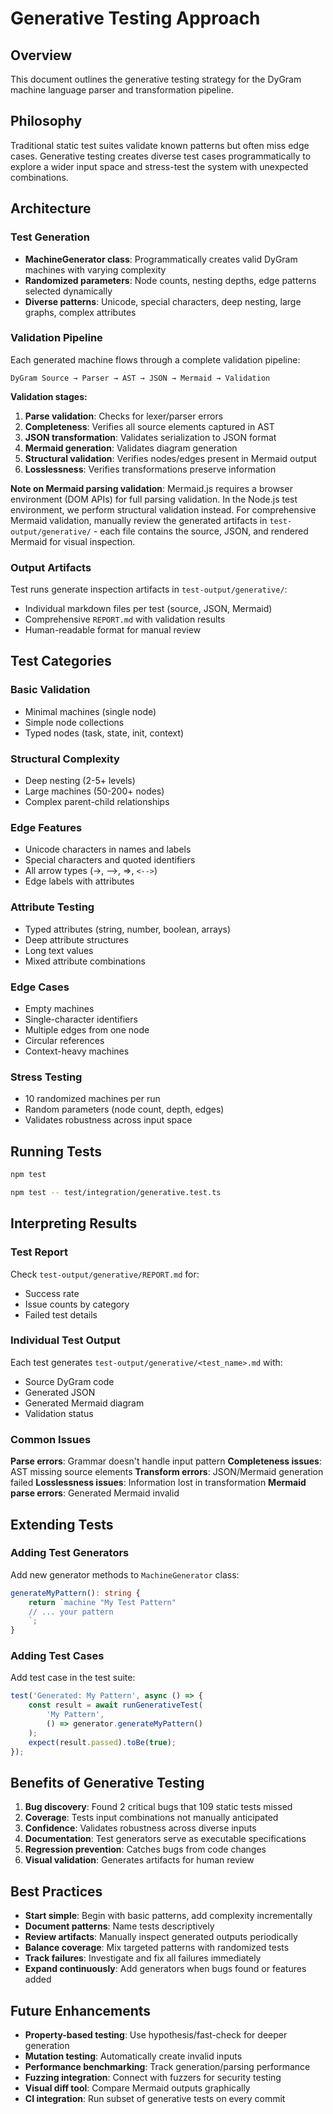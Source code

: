 # Generative Testing Approach

## Overview

This document outlines the generative testing strategy for the DyGram machine language parser and transformation pipeline.

## Philosophy

Traditional static test suites validate known patterns but often miss edge cases. Generative testing creates diverse test cases programmatically to explore a wider input space and stress-test the system with unexpected combinations.

## Architecture

### Test Generation
- **MachineGenerator class**: Programmatically creates valid DyGram machines with varying complexity
- **Randomized parameters**: Node counts, nesting depths, edge patterns selected dynamically
- **Diverse patterns**: Unicode, special characters, deep nesting, large graphs, complex attributes

### Validation Pipeline

Each generated machine flows through a complete validation pipeline:

```
DyGram Source → Parser → AST → JSON → Mermaid → Validation
```

**Validation stages:**

1. **Parse validation**: Checks for lexer/parser errors
2. **Completeness**: Verifies all source elements captured in AST
3. **JSON transformation**: Validates serialization to JSON format
4. **Mermaid generation**: Validates diagram generation
5. **Structural validation**: Verifies nodes/edges present in Mermaid output
6. **Losslessness**: Verifies transformations preserve information

**Note on Mermaid parsing validation**: Mermaid.js requires a browser environment (DOM APIs) for full parsing validation. In the Node.js test environment, we perform structural validation instead. For comprehensive Mermaid validation, manually review the generated artifacts in `test-output/generative/` - each file contains the source, JSON, and rendered Mermaid for visual inspection.

### Output Artifacts

Test runs generate inspection artifacts in `test-output/generative/`:
- Individual markdown files per test (source, JSON, Mermaid)
- Comprehensive `REPORT.md` with validation results
- Human-readable format for manual review

## Test Categories

### Basic Validation
- Minimal machines (single node)
- Simple node collections
- Typed nodes (task, state, init, context)

### Structural Complexity
- Deep nesting (2-5+ levels)
- Large machines (50-200+ nodes)
- Complex parent-child relationships

### Edge Features
- Unicode characters in names and labels
- Special characters and quoted identifiers
- All arrow types (→, -->, =>, `<-->`)
- Edge labels with attributes

### Attribute Testing
- Typed attributes (string, number, boolean, arrays)
- Deep attribute structures
- Long text values
- Mixed attribute combinations

### Edge Cases
- Empty machines
- Single-character identifiers
- Multiple edges from one node
- Circular references
- Context-heavy machines

### Stress Testing
- 10 randomized machines per run
- Random parameters (node count, depth, edges)
- Validates robustness across input space

## Running Tests

```bash
npm test

npm test -- test/integration/generative.test.ts
```

## Interpreting Results

### Test Report
Check `test-output/generative/REPORT.md` for:
- Success rate
- Issue counts by category
- Failed test details

### Individual Test Output
Each test generates `test-output/generative/<test_name>.md` with:
- Source DyGram code
- Generated JSON
- Generated Mermaid diagram
- Validation status

### Common Issues

**Parse errors**: Grammar doesn't handle input pattern
**Completeness issues**: AST missing source elements
**Transform errors**: JSON/Mermaid generation failed
**Losslessness issues**: Information lost in transformation
**Mermaid parse errors**: Generated Mermaid invalid

## Extending Tests

### Adding Test Generators

Add new generator methods to `MachineGenerator` class:

```typescript
generateMyPattern(): string {
    return `machine "My Test Pattern"
    // ... your pattern
    `;
}
```

### Adding Test Cases

Add test case in the test suite:

```typescript
test('Generated: My Pattern', async () => {
    const result = await runGenerativeTest(
        'My Pattern',
        () => generator.generateMyPattern()
    );
    expect(result.passed).toBe(true);
});
```

## Benefits of Generative Testing

1. **Bug discovery**: Found 2 critical bugs that 109 static tests missed
2. **Coverage**: Tests input combinations not manually anticipated
3. **Confidence**: Validates robustness across diverse inputs
4. **Documentation**: Test generators serve as executable specifications
5. **Regression prevention**: Catches bugs from code changes
6. **Visual validation**: Generates artifacts for human review

## Best Practices

- **Start simple**: Begin with basic patterns, add complexity incrementally
- **Document patterns**: Name tests descriptively
- **Review artifacts**: Manually inspect generated outputs periodically
- **Balance coverage**: Mix targeted patterns with randomized tests
- **Track failures**: Investigate and fix all failures immediately
- **Expand continuously**: Add generators when bugs found or features added

## Future Enhancements

- **Property-based testing**: Use hypothesis/fast-check for deeper generation
- **Mutation testing**: Automatically create invalid inputs
- **Performance benchmarking**: Track generation/parsing performance
- **Fuzzing integration**: Connect with fuzzers for security testing
- **Visual diff tool**: Compare Mermaid outputs graphically
- **CI integration**: Run subset of generative tests on every commit

